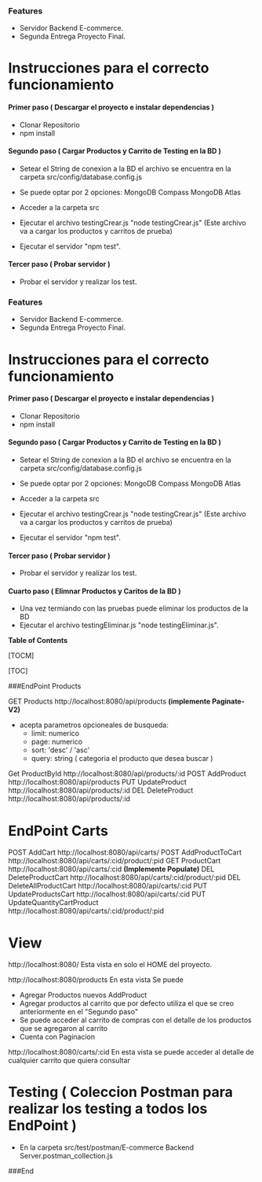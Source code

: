 ### Features

- Servidor Backend E-commerce.
- Segunda Entrega Proyecto Final.

#  Instrucciones para el correcto funcionamiento

#### Primer paso ( Descargar el proyecto e instalar dependencias )
- Clonar Repositorio
- npm install

#### Segundo paso ( Cargar Productos y Carrito de Testing en la BD )
- Setear el String de conexion a la BD el archivo se encuentra en la carpeta src/config/database.config.js
- Se puede optar por 2 opciones:
	MongoDB Compass
	MongoDB Atlas

- Acceder a la carpeta src
- Ejecutar el archivo testingCrear.js "node testingCrear.js" (Este archivo va a cargar los productos y carritos de prueba)
- Ejecutar el servidor "npm test".

#### Tercer paso ( Probar servidor )
- Probar el servidor y realizar los test.

### Features

- Servidor Backend E-commerce.
- Segunda Entrega Proyecto Final.


#  Instrucciones para el correcto funcionamiento

#### Primer paso ( Descargar el proyecto e instalar dependencias )
- Clonar Repositorio
- npm install

#### Segundo paso ( Cargar Productos y Carrito de Testing en la BD )
- Setear el String de conexion a la BD el archivo se encuentra en la carpeta src/config/database.config.js
- Se puede optar por 2 opciones:
	MongoDB Compass
	MongoDB Atlas

- Acceder a la carpeta src
- Ejecutar el archivo testingCrear.js "node testingCrear.js" (Este archivo va a cargar los productos y carritos de prueba)
- Ejecutar el servidor "npm test".

#### Tercer paso ( Probar servidor )
- Probar el servidor y realizar los test.

#### Cuarto paso ( Elimnar Productos y Caritos de la BD )
-  Una vez termiando con las pruebas puede eliminar los productos de la BD
- Ejecutar el archivo testingEliminar.js "node testingEliminar.js".



**Table of Contents**

[TOCM]

[TOC]

###EndPoint Products

GET Products
http://localhost:8080/api/products **(implemente Paginate-V2)**
- acepta parametros opcioneales de busqueda:
	- limit: numerico
	- page: numerico
	- sort: 'desc' / 'asc'
	- query: string ( categoria el producto que desea buscar )

Get ProductById
http://localhost:8080/api/products/:id
POST AddProduct
http://localhost:8080/api/products
PUT UpdateProduct
http://localhost:8080/api/products/:id
DEL DeleteProduct
http://localhost:8080/api/products/:id

# EndPoint Carts
POST AddCart
http://localhost:8080/api/carts/
POST AddProductToCart
http://localhost:8080/api/carts/:cid/product/:pid
GET ProductCart
http://localhost:8080/api/carts/:cid **(Implemente Populate)**
DEL DeleteProductCart
http://localhost:8080/api/carts/:cid/product/:pid
DEL DeleteAllProductCart
http://localhost:8080/api/carts/:cid
PUT UpdateProductsCart 
http://localhost:8080/api/carts/:cid
PUT UpdateQuantityCartProduct 
http://localhost:8080/api/carts/:cid/product/:pid

# View 

http://localhost:8080/
	 Esta vista en solo el HOME del proyecto. 

http://localhost:8080/products
	En esta vista Se puede 

- Agregar Productos nuevos AddProduct
- Agregar productos al carrito que por defecto utiliza el que se creo anteriormente en el "Segundo paso"
- Se puede acceder al carrito de compras con el detalle de los productos que se agregaron al carrito
- Cuenta con Paginacion 

http://localhost:8080/carts/:cid
	En esta vista se puede acceder al detalle de cualquier carrito que quiera consultar 

# Testing ( Coleccion Postman para realizar los testing a todos los EndPoint )
- En la carpeta src/test/postman/E-commerce Backend Server.postman_collection.js



###End